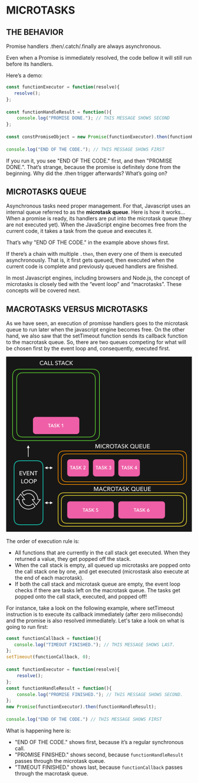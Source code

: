 # MICROTASKS

## THE BEHAVIOR

Promise handlers .then/.catch/.finally are always asynchronous.

Even when a Promise is immediately resolved, the code bellow it will still run before its handlers.

Here’s a demo:

```javascript
const functionExecutor = function(resolve){
   resolve();
};

const functionHandleResult = function(){
    console.log("PROMISE DONE."); // THIS MESSAGE SHOWS SECOND 
};

const constPromiseObject = new Promise(functionExecutor).then(functionHandleResult);

console.log("END OF THE CODE."); // THIS MESSAGE SHOWS FIRST
```

If you run it, you see "END OF THE CODE." first, and then "PROMISE DONE.". That’s strange, because the promise is definitely done from the beginning. Why did the .then trigger afterwards? What’s going on?

## MICROTASKS QUEUE

Asynchronous tasks need proper management. For that, Javascript uses an internal queue referred to as the **microtask queue**. Here is how it works... When a promise is ready, its handlers are put into the microtask queue (they are not executed yet). When the JavaScript engine becomes free from the current code, it takes a task from the queue and executes it.

That’s why "END OF THE CODE." in the example above shows first.

If there’s a chain with multiple `.then`, then every one of them is executed asynchronously. That is, it first gets queued, then executed when the current code is complete and previously queued handlers are finished.

In most Javascript engines, including browsers and Node.js, the concept of microtasks is closely tied with the “event loop” and “macrotasks”. These concepts will be covered next.

## MACROTASKS VERSUS MICROTASKS

As we have seen, an execution of promisse handlers goes to the microtask queue to run later when the javascript engine becomes free. On the other hand, we also saw that the setTimeout function sends its callback function to the macrotask queue. So, there are two queues competing for what will be chosen first by the event loop and, consequently, executed first.

![MACROTASK VERSUS MICROTASK](./folderImages/fileMacrotaskVersusMicrotask.gif)

The order of execution rule is:

* All functions that are currently in the call stack get executed. When they returned a value, they get popped off the stack.
* When the call stack is empty, all queued up microtasks are popped onto the call stack one by one, and get executed (microstask also execute at the end of each macrotask).
* If both the call stack and microtask queue are empty, the event loop checks if there are tasks left on the macrotask queue. The tasks get popped onto the call stack, executed, and popped off!

For instance, take a look on the following example, where setTimeout instruction is to execute its callback immediately (after zero miliseconds) and the promise is also resolved immediately. Let's take a look on what is going to run first:

```javascript
const functionCallback = function(){
   console.log("TIMEOUT FINISHED."); // THIS MESSAGE SHOWS LAST.
};
setTimeout(functionCallback, 0);

const functionExecutor = function(resolve){
    resolve();
};
const functionHandleResult = function(){
    console.log("PROMISE FINISHED."); // THIS MESSAGE SHOWS SECOND. 
};
new Promise(functionExecutor).then(functionHandleResult);

console.log("END OF THE CODE.") // THIS MESSAGE SHOWS FIRST
```

What is happening here is:

* "END OF THE CODE." shows first, because it’s a regular synchronous call.
* "PROMISE FINISHED." shows second, because `functionHandleResult` passes through the microtask queue.
* "TIMEOUT FINISHED." shows last, because `functionCallback` passes through the macrotask queue.
